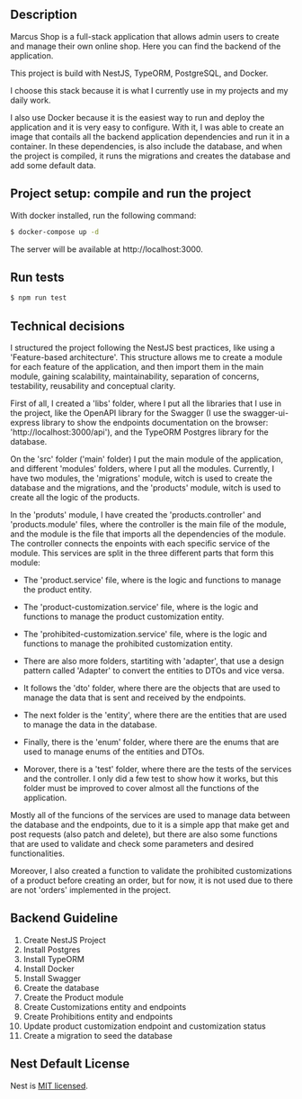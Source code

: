 ## Description

Marcus Shop is a full-stack application that allows admin users to create and manage their own online shop.
Here you can find the backend of the application.

This project is build with NestJS, TypeORM, PostgreSQL, and Docker.

I choose this stack because it is what I currently use in my projects and my daily work.

I also use Docker because it is the easiest way to run and deploy the application and it is very easy to configure. With it, I was
able to create an image that contails all the backend application dependencies and run it in a container. In these dependencies, is also include
the database, and when the project is compiled, it runs the migrations and creates the database and add some default data.


## Project setup: compile and run the project

With docker installed, run the following command:

```bash
$ docker-compose up -d
```

The server will be available at http://localhost:3000.


## Run tests

```bash
$ npm run test
```


## Technical decisions

I structured the project following the NestJS best practices, like using a 'Feature-based architecture'. This structure allows me to create a module for each feature of the application, and then import them in the main module, gaining scalability, maintainability, separation of concerns, testability, reusability and conceptual clarity.

First of all, I created a 'libs' folder, where I put all the libraries that I use in the project, like the OpenAPI library for the Swagger (I use the swagger-ui-express library to show the endpoints documentation on the browser: 'http://localhost:3000/api'), and the TypeORM Postgres library for the database.

On the 'src' folder ('main' folder) I put the main module of the application, and different 'modules' folders, where I put all the modules. Currently, I have two modules, the 'migrations' module, witch is used to create the database and the migrations, and the 'products' module, witch is used to create all the logic of the products.

In the 'produts' module, I have created the 'products.controller' and 'products.module' files, where the controller is the main file of the module, and the module is the file that imports all the dependencies of the module. The controller connects the enpoints with each specific service of the module. This services are split in the three different parts that form this module:
  - The 'product.service' file, where is the logic and functions to manage the product entity.
  - The 'product-customization.service' file, where is the logic and functions to manage the product customization entity.
  - The 'prohibited-customization.service' file, where is the logic and functions to manage the prohibited customization entity.

- There are also more folders, startiting with 'adapter', that use a design pattern called 'Adapter' to convert the entities to DTOs and vice versa.
- It follows the 'dto' folder, where there are the objects that are used to manage the data that is sent and received by the endpoints.
- The next folder is the 'entity', where there are the entities that are used to manage the data in the database.
- Finally, there is the 'enum' folder, where there are the enums that are used to manage enums of the entities and DTOs.
- Morover, there is a 'test' folder, where there are the tests of the services and the controller. I only did a few test to show how it works, but this folder must be improved to cover almost all the functions of the application.

Mostly all of the funcions of the services are used to manage data between the database and the endpoints, due to it is a simple app that make get and post requests (also patch and delete), but there are also some functions that are used to validate and check some parameters and desired functionalities.

Moreover, I also created a function to validate the prohibited customizations of a product before creating an order, but for now, it is not used due to there are not 'orders' implemented in the project.


## Backend Guideline

1. Create NestJS Project
2. Install Postgres
3. Install TypeORM
4. Install Docker
5. Install Swagger
6. Create the database
7. Create the Product module
8. Create Customizations entity and endpoints
9. Create Prohibitions entity and endpoints
10. Update product customization endpoint and customization status
11. Create a migration to seed the database


## Nest Default License

Nest is [MIT licensed](https://github.com/nestjs/nest/blob/master/LICENSE).

